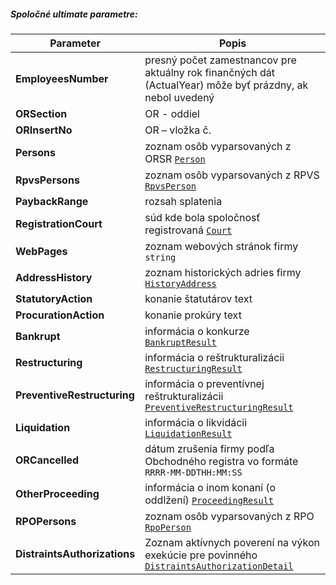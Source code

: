 ##### Spoločné ultimate parametre:
| Parameter | Popis |
| ----------- | ----------- |
| **EmployeesNumber** | presný počet zamestnancov pre aktuálny rok finančných dát (ActualYear) môže byť prázdny, ak nebol uvedený |
| **ORSection** | OR - oddiel |
| **ORInsertNo** | OR – vložka č. |
| **Persons** |  zoznam osôb vyparsovaných z ORSR [`Person`](#Person)|
| **RpvsPersons** | zoznam osôb vyparsovaných z RPVS [`RpvsPerson`](#RpvsPerson)|
| **PaybackRange** | rozsah splatenia |
| **RegistrationCourt** | súd kde bola spoločnosť registrovaná  [`Court`](#Court)|
| **WebPages** | zoznam webových stránok firmy `string` |
| **AddressHistory** | zoznam historických adries firmy [`HistoryAddress`](#HistoryAddress) |
| **StatutoryAction** | konanie štatutárov text |
| **ProcurationAction** | konanie prokúry text |
| **Bankrupt** | informácia o konkurze [`BankruptResult`](#BankruptResult) |
| **Restructuring** | informácia o reštrukturalizácii [`RestructuringResult`](#RestructuringResult) |
| **PreventiveRestructuring** | informácia o preventívnej reštrukturalizácii [`PreventiveRestructuringResult`](#PreventiveRestructuringResult) |
| **Liquidation** | informácia o likvidácii [`LiquidationResult`](#LiquidationResult) |
| **ORCancelled** | dátum zrušenia firmy podľa Obchodného registra vo formáte `RRRR-MM-DDTHH:MM:SS` |
| **OtherProceeding** | informácia o inom konaní (o oddlžení) [`ProceedingResult`](#ProceedingResult) |
| **RPOPersons** | zoznam osôb vyparsovaných z RPO  [`RpoPerson`](#RpoPerson) |
| **DistraintsAuthorizations** | Zoznam aktívnych poverení na výkon exekúcie pre povinného [`DistraintsAuthorizationDetail`](#DistraintsAuthorizationDetail) |